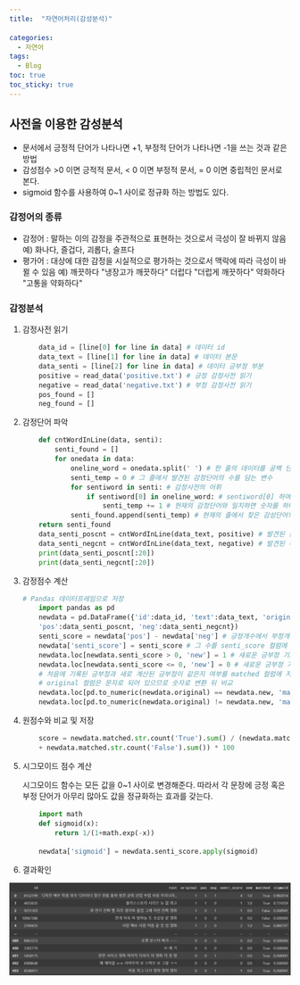 ```yaml
---
title:  "자연어처리(감성분석)"

categories:
  - 자연어
tags:
  - Blog
toc: true
toc_sticky: true
---
```


## 사전을 이용한 감성분석

- 문서에서 긍정적 단어가 나타나면 +1, 부정적 단어가 나타나면 -1을 쓰는 것과 같은 방법
- 감성점수 >0 이면 긍적적 문서, < 0 이면 부정적 문서, = 0 이면 중립적인 문서로 본다.
- sigmoid 함수를 사용하여 0~1 사이로 정규화 하는 방법도 있다.

### 감정어의 종류

- 감정어 : 말하는 이의 감정을 주관적으로 표현하는 것으로서 극성이 잘 바뀌지 않음 예) 화나다, 즐겁다, 괴롭다, 슬프다
- 평가어 : 대상에 대한 감정을 시실적으로 평가하는 것으로서 맥락에 따라 극성이 바뀔 수 있음 예)  깨끗하다 "냉장고가 깨끗하다" 더럽다 "더럽게 깨끗하다" 약화하다 "고통을 약화하다"

### 감정분석

1. 감정사전 읽기
    ```python
        data_id = [line[0] for line in data] # 데이터 id
        data_text = [line[1] for line in data] # 데이터 본문
        data_senti = [line[2] for line in data] # 데이터 긍부정 부분
        positive = read_data('positive.txt') # 긍정 감정사전 읽기
        negative = read_data('negative.txt') # 부정 감정사전 읽기
        pos_found = []
        neg_found = []

    ```

2. 감정단어 파악

    ```python
        def cntWordInLine(data, senti):
            senti_found = []
            for onedata in data:
                oneline_word = onedata.split(' ') # 한 줄의 데이터를 공백 단위로 분리하여 리스트로 저장
                senti_temp = 0 # 그 줄에서 발견된 감정단어의 수를 담는 변수
                for sentiword in senti: # 감정사전의 어휘
                    if sentiword[0] in oneline_word: # sentiword[0] 하여 리스트 원소를 문자열로 추출
                        senti_temp += 1 # 현재의 감정단어와 일치하면 숫자를 하나 올려 줌 (중복X)
                senti_found.append(senti_temp) # 현재의 줄에서 찾은 감성단어의 숫자를 해당 위치에 저장
        return senti_found
        data_senti_poscnt = cntWordInLine(data_text, positive) # 발견된 긍정 단어의 숫자 파악
        data_senti_negcnt = cntWordInLine(data_text, negative) # 발견된 부정 단어의 숫자 파악
        print(data_senti_poscnt[:20])
        print(data_senti_negcnt[:20])

    ```
3. 감정점수 계산

    ```python
    # Pandas 데이터프레임으로 저장
        import pandas as pd
        newdata = pd.DataFrame({'id':data_id, 'text':data_text, 'original':data_senti, 
        'pos':data_senti_poscnt, 'neg':data_senti_negcnt})
        senti_score = newdata['pos'] - newdata['neg'] # 긍정개수에서 부정개수를 뺌
        newdata['senti_score'] = senti_score # 그 수를 senti_score 컬럼에 저장
        newdata.loc[newdata.senti_score > 0, 'new'] = 1 # 새로운 긍부정 기호
        newdata.loc[newdata.senti_score <= 0, 'new'] = 0 # 새로운 긍부정 기호
        # 처음에 기록된 긍부정과 새로 계산된 긍부정이 같은지 여부를 matched 컬럼에 저장
        # original 컬럼은 문자로 되어 있으므로 숫자로 변환 뒤 비교
        newdata.loc[pd.to_numeric(newdata.original) == newdata.new, 'matched'] = 'True'
        newdata.loc[pd.to_numeric(newdata.original) != newdata.new, 'matched'] = 'False' 
    ```

4. 원점수와 비교 및 저장

    ```python
        score = newdata.matched.str.count('True').sum() / (newdata.matched.str.count('True').sum() 
        + newdata.matched.str.count('False').sum()) * 100

    ```

5. 시그모이드 점수 계산

    시그모이드 함수는 모든 값을 0~1 사이로 변경해준다.
    따라서 각 문장에 긍정 혹은 부정 단어가 아무리 많아도 값을 정규화하는 효과를 갖는다.

    ```python
        import math
        def sigmoid(x):
            return 1/(1+math.exp(-x))
        
        newdata['sigmoid'] = newdata.senti_score.apply(sigmoid)
    ```

6. 결과확인

![GitHub Logo](/image/감성분석_결과.png)